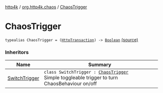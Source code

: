 [http4k](../index.md) / [org.http4k.chaos](index.md) / [ChaosTrigger](./-chaos-trigger.md)

# ChaosTrigger

`typealias ChaosTrigger = (`[`HttpTransaction`](../org.http4k.core/-http-transaction/index.md)`) -> `[`Boolean`](https://kotlinlang.org/api/latest/jvm/stdlib/kotlin/-boolean/index.html) [(source)](https://github.com/http4k/http4k/blob/master/http4k-testing-chaos/src/main/kotlin/org/http4k/chaos/ChaosTriggers.kt#L22)

### Inheritors

| Name | Summary |
|---|---|
| [SwitchTrigger](-switch-trigger/index.md) | `class SwitchTrigger : `[`ChaosTrigger`](./-chaos-trigger.md)<br>Simple toggleable trigger to turn ChaosBehaviour on/off |
